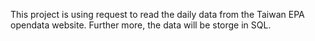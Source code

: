 This project is using request to read the daily data from the Taiwan EPA opendata website. Further more, the data will be storge in SQL.
